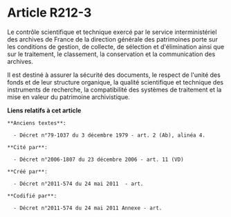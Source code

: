 # Article R212-3

Le contrôle scientifique et technique exercé par le service interministériel des archives de France de la direction générale
des patrimoines porte sur les conditions de gestion, de collecte, de sélection et d'élimination ainsi que sur le traitement,
le classement, la conservation et la communication des archives.

Il est destiné à assurer la sécurité des documents, le respect de l'unité des fonds et de leur structure organique, la
qualité scientifique et technique des instruments de recherche, la compatibilité des systèmes de traitement et la mise en
valeur du patrimoine archivistique.

**Liens relatifs à cet article**

	**Anciens textes**:

	  - Décret n°79-1037 du 3 décembre 1979 - art. 2 (Ab), alinéa 4.

	**Cité par**:

	  - Décret n°2006-1807 du 23 décembre 2006 - art. 11 (VD)

	**Créé par**:

	  - Décret n°2011-574 du 24 mai 2011  - art.

	**Codifié par**:

	  - Décret n°2011-574 du 24 mai 2011 Annexe - art.
